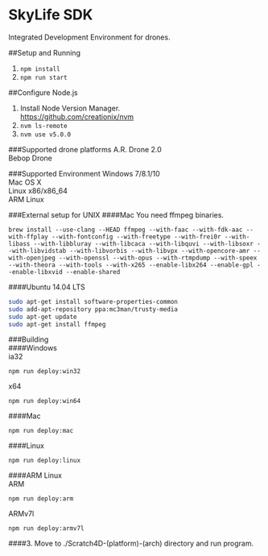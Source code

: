 # SkyLife SDK
Integrated Development Environment for drones.

##Setup and Running
1. ```npm install```  
3. ```npm run start```

##Configure Node.js
1. Install Node Version Manager.  
https://github.com/creationix/nvm  
2. ```nvm ls-remote```  
3. ```nvm use v5.0.0```

###Supported drone platforms
A.R. Drone 2.0  
Bebop Drone  

###Supported Environment
Windows 7/8.1/10    
Mac OS X  
Linux x86/x86_64  
ARM Linux  

###External setup for UNIX
####Mac
You need ffmpeg binaries.    
```
brew install --use-clang --HEAD ffmpeg --with-faac --with-fdk-aac --with-ffplay --with-fontconfig --with-freetype --with-frei0r --with-libass --with-libbluray --with-libcaca --with-libquvi --with-libsoxr --with-libvidstab --with-libvorbis --with-libvpx --with-opencore-amr --with-openjpeg --with-openssl --with-opus --with-rtmpdump --with-speex --with-theora --with-tools --with-x265 --enable-libx264 --enable-gpl --enable-libxvid --enable-shared
```  
####Ubuntu 14.04 LTS
```bash
sudo apt-get install software-properties-common    
sudo add-apt-repository ppa:mc3man/trusty-media  
sudo apt-get update  
sudo apt-get install ffmpeg
```  

###Building    
####Windows  
ia32   
```
npm run deploy:win32
```  
x64    
```
npm run deploy:win64
```  
####Mac  
```
npm run deploy:mac
```  
####Linux  
```
npm run deploy:linux
```  
####ARM Linux  
ARM
```
npm run deploy:arm
```  
ARMv7l
```
npm run deploy:armv7l
```  
####3. Move to ./Scratch4D-(platform)-(arch) directory and run program.
  




